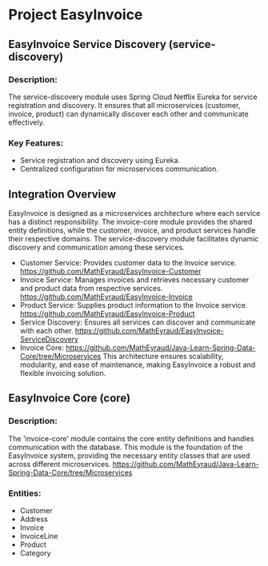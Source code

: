 # Project EasyInvoice
## EasyInvoice Service Discovery (service-discovery)
### Description:
The service-discovery module uses Spring Cloud Netflix Eureka for service registration and discovery. It ensures that all microservices (customer, invoice, product) can dynamically discover each other and communicate effectively.

### Key Features:
- Service registration and discovery using Eureka.
- Centralized configuration for microservices communication.

## Integration Overview
EasyInvoice is designed as a microservices architecture where each service has a distinct responsibility. The invoice-core module provides the shared entity definitions, while the customer, invoice, and product services handle their respective domains. The service-discovery module facilitates dynamic discovery and communication among these services.
- Customer Service: Provides customer data to the Invoice service. https://github.com/MathEyraud/EasyInvoice-Customer
- Invoice Service: Manages invoices and retrieves necessary customer and product data from respective services. https://github.com/MathEyraud/EasyInvoice-Invoice
- Product Service: Supplies product information to the Invoice service. https://github.com/MathEyraud/EasyInvoice-Product
- Service Discovery: Ensures all services can discover and communicate with each other. https://github.com/MathEyraud/EasyInvoice-ServiceDiscovery
- Invoice Core: https://github.com/MathEyraud/Java-Learn-Spring-Data-Core/tree/Microservices
This architecture ensures scalability, modularity, and ease of maintenance, making EasyInvoice a robust and flexible invoicing solution.

## EasyInvoice Core (core)
### Description:
The 'invoice-core' module contains the core entity definitions and handles communication with the database. This module is the foundation of the EasyInvoice system, providing the necessary entity classes that are used across different microservices.
https://github.com/MathEyraud/Java-Learn-Spring-Data-Core/tree/Microservices

### Entities:
- Customer
- Address
- Invoice
- InvoiceLine
- Product
- Category
